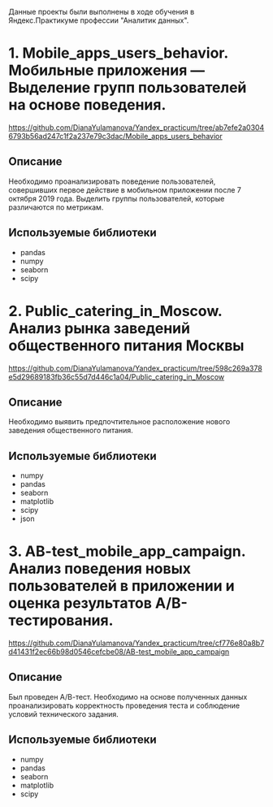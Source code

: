 Данные проекты были выполнены в ходе обучения в Яндекс.Практикуме профессии "Аналитик данных".
# 1. Mobile_apps_users_behavior. Мобильные приложения — Выделение групп пользователей на основе поведения.
https://github.com/DianaYulamanova/Yandex_practicum/tree/ab7efe2a03046793b56ad247c1f2a237e79c3dac/Mobile_apps_users_behavior

## Описание
Необходимо проанализировать поведение пользователей, совершивших первое действие в мобильном приложении после 7 октября 2019 года. Выделить группы пользователей, которые различаются по метрикам.

## Используемые библиотеки

- pandas
- numpy
- seaborn
- scipy
  
# 2. Public_catering_in_Moscow. Анализ рынка заведений общественного питания Москвы
https://github.com/DianaYulamanova/Yandex_practicum/tree/598c269a378e5d29689183fb36c55d7d446c1a04/Public_catering_in_Moscow

## Описание
Необходимо выявить предпочтительное расположение нового заведения общественного питания.

## Используемые библиотеки

- numpy
- pandas
- seaborn
- matplotlib
- scipy
- json

# 3. AB-test_mobile_app_campaign. Анализ поведения новых пользователей в приложении и оценка результатов А/В-тестирования.
https://github.com/DianaYulamanova/Yandex_practicum/tree/cf776e80a8b7d41431f2ec66b98d0546cefcbe08/AB-test_mobile_app_campaign

## Описание
Был проведен А/В-тест. Необходимо на основе полученных данных проанализировать корректность проведения теста и соблюдение условий технического задания.

## Используемые библиотеки

- numpy
- pandas
- seaborn
- matplotlib
- scipy
